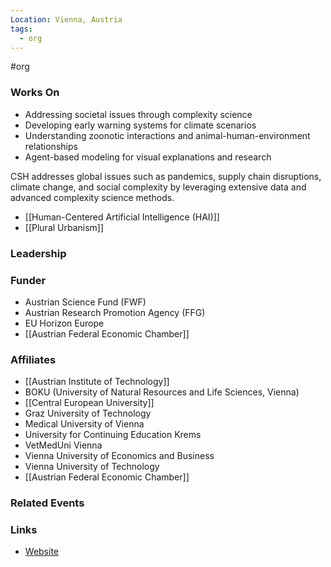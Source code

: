 ```yaml
---
Location: Vienna, Austria
tags:
  - org
---
```

#org

### Works On

- Addressing societal issues through complexity science
- Developing early warning systems for climate scenarios
- Understanding zoonotic interactions and animal-human-environment relationships
- Agent-based modeling for visual explanations and research

CSH addresses global issues such as pandemics, supply chain disruptions, climate change, and social complexity by leveraging extensive data and advanced complexity science methods.

- [[Human-Centered Artificial Intelligence (HAI)]]
- [[Plural Urbanism]]

### Leadership

### Funder
- Austrian Science Fund (FWF)
- Austrian Research Promotion Agency (FFG)
- EU Horizon Europe
- [[Austrian Federal Economic Chamber]]

### Affiliates
- [[Austrian Institute of Technology]]
- BOKU (University of Natural Resources and Life Sciences, Vienna)
- [[Central European University]]
- Graz University of Technology
- Medical University of Vienna
- University for Continuing Education Krems
- VetMedUni Vienna
- Vienna University of Economics and Business
- Vienna University of Technology
- [[Austrian Federal Economic Chamber]]

### Related Events

### Links
- [Website](https://csh.ac.at)
